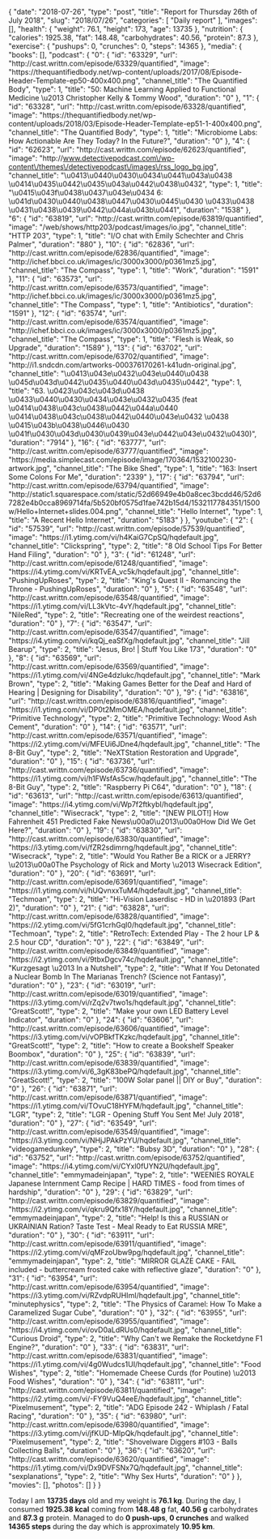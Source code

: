 {
    "date": "2018-07-26",
    "type": "post",
    "title": "Report for Thursday 26th of July 2018",
    "slug": "2018\/07\/26",
    "categories": [
        "Daily report"
    ],
    "images": [],
    "health": {
        "weight": 76.1,
        "height": 173,
        "age": 13735
    },
    "nutrition": {
        "calories": 1925.38,
        "fat": 148.48,
        "carbohydrates": 40.56,
        "protein": 87.3
    },
    "exercise": {
        "pushups": 0,
        "crunches": 0,
        "steps": 14365
    },
    "media": {
        "books": [],
        "podcast": {
            "0": {
                "id": "63329",
                "url": "http:\/\/cast.writtn.com\/episode\/63329\/quantified",
                "image": "https:\/\/thequantifiedbody.net\/wp-content\/uploads\/2017\/08\/Episode-Header-Template-ep50-400x400.png",
                "channel_title": "The Quantified Body",
                "type": 1,
                "title": "50: Machine Learning Applied to Functional Medicine \u2013 Christopher Kelly & Tommy Wood",
                "duration": "0"
            },
            "1": {
                "id": "63328",
                "url": "http:\/\/cast.writtn.com\/episode\/63328\/quantified",
                "image": "https:\/\/thequantifiedbody.net\/wp-content\/uploads\/2018\/03\/Episode-Header-Template-ep51-1-400x400.png",
                "channel_title": "The Quantified Body",
                "type": 1,
                "title": "Microbiome Labs: How Actionable Are They Today? In the Future?",
                "duration": "0"
            },
            "4": {
                "id": "62623",
                "url": "http:\/\/cast.writtn.com\/episode\/62623\/quantified",
                "image": "http:\/\/www.detectivepodcast.com\/wp-content\/themes\/detectivepodcast\/images\/rss_logo_bg.jpg",
                "channel_title": "\u0413\u0440\u0430\u0434\u0441\u043a\u0438 \u0414\u0435\u0442\u0435\u043a\u0442\u0438\u0432",
                "type": 1,
                "title": "\u0415\u043f\u0438\u0437\u043e\u0434 6: \u041d\u0430\u0440\u0438\u0447\u0430\u0445\u0430 \u0433\u0438 \u0431\u0438\u0439\u0442\u044a\u043b\u0441",
                "duration": "1538"
            },
            "6": {
                "id": "63819",
                "url": "http:\/\/cast.writtn.com\/episode\/63819\/quantified",
                "image": "\/web\/shows\/http203\/podcast\/images\/io.jpg",
                "channel_title": "HTTP 203",
                "type": 1,
                "title": "I\/O chat with Emily Schechter and Chris Palmer",
                "duration": "880"
            },
            "10": {
                "id": "62836",
                "url": "http:\/\/cast.writtn.com\/episode\/62836\/quantified",
                "image": "http:\/\/ichef.bbci.co.uk\/images\/ic\/3000x3000\/p0361mz5.jpg",
                "channel_title": "The Compass",
                "type": 1,
                "title": "Work",
                "duration": "1591"
            },
            "11": {
                "id": "63573",
                "url": "http:\/\/cast.writtn.com\/episode\/63573\/quantified",
                "image": "http:\/\/ichef.bbci.co.uk\/images\/ic\/3000x3000\/p0361mz5.jpg",
                "channel_title": "The Compass",
                "type": 1,
                "title": "Antibiotics",
                "duration": "1591"
            },
            "12": {
                "id": "63574",
                "url": "http:\/\/cast.writtn.com\/episode\/63574\/quantified",
                "image": "http:\/\/ichef.bbci.co.uk\/images\/ic\/3000x3000\/p0361mz5.jpg",
                "channel_title": "The Compass",
                "type": 1,
                "title": "Flesh is Weak, so Upgrade",
                "duration": "1589"
            },
            "13": {
                "id": "63702",
                "url": "http:\/\/cast.writtn.com\/episode\/63702\/quantified",
                "image": "http:\/\/i1.sndcdn.com\/artworks-000376170261-k41udn-original.jpg",
                "channel_title": "\u0413\u043e\u0432\u043e\u0440\u0438 \u045d\u043d\u0442\u0435\u0440\u043d\u0435\u0442",
                "type": 1,
                "title": "63. \u0423\u043c\u043d\u0438 \u0433\u0440\u0430\u0434\u043e\u0432\u0435 (feat \u0414\u0438\u043c\u0438\u0442\u044a\u0440 \u0414\u0438\u043c\u0438\u0442\u0440\u043e\u0432 \u0438 \u0415\u043b\u0438\u0446\u0430 \u041f\u0430\u043d\u0430\u0439\u043e\u0442\u043e\u0432\u0430)",
                "duration": "7914"
            },
            "16": {
                "id": "63777",
                "url": "http:\/\/cast.writtn.com\/episode\/63777\/quantified",
                "image": "https:\/\/media.simplecast.com\/episode\/image\/170364\/1532100230-artwork.jpg",
                "channel_title": "The Bike Shed",
                "type": 1,
                "title": "163: Insert Some Colons For Me",
                "duration": "2339"
            },
            "17": {
                "id": "63794",
                "url": "http:\/\/cast.writtn.com\/episode\/63794\/quantified",
                "image": "http:\/\/static1.squarespace.com\/static\/52d66949e4b0a8cec3bcdd46\/52d67282e4b0cca8969714fa\/5b520bf0575d1fae742b15d4\/1532117784351\/1500w\/Hello+Internet+slides.004.png",
                "channel_title": "Hello Internet",
                "type": 1,
                "title": "A Recent Hello Internet",
                "duration": "5183"
            }
        },
        "youtube": {
            "2": {
                "id": "57539",
                "url": "http:\/\/cast.writtn.com\/episode\/57539\/quantified",
                "image": "https:\/\/i1.ytimg.com\/vi\/h4KaiG7CpSQ\/hqdefault.jpg",
                "channel_title": "Clickspring",
                "type": 2,
                "title": "8 Old School Tips For Better Hand Filing",
                "duration": "0"
            },
            "3": {
                "id": "61248",
                "url": "http:\/\/cast.writtn.com\/episode\/61248\/quantified",
                "image": "https:\/\/i4.ytimg.com\/vi\/KRTvEA_vc5k\/hqdefault.jpg",
                "channel_title": "PushingUpRoses",
                "type": 2,
                "title": "King's Quest II - Romancing the Throne - PushingUpRoses",
                "duration": "0"
            },
            "5": {
                "id": "63548",
                "url": "http:\/\/cast.writtn.com\/episode\/63548\/quantified",
                "image": "https:\/\/i1.ytimg.com\/vi\/LL3kVtc-4vY\/hqdefault.jpg",
                "channel_title": "NileRed",
                "type": 2,
                "title": "Recreating one of the weirdest reactions",
                "duration": "0"
            },
            "7": {
                "id": "63547",
                "url": "http:\/\/cast.writtn.com\/episode\/63547\/quantified",
                "image": "https:\/\/i4.ytimg.com\/vi\/kqQj_eaSfXg\/hqdefault.jpg",
                "channel_title": "Jill Bearup",
                "type": 2,
                "title": "Jesus, Bro! | Stuff You Like 173",
                "duration": "0"
            },
            "8": {
                "id": "63569",
                "url": "http:\/\/cast.writtn.com\/episode\/63569\/quantified",
                "image": "https:\/\/i1.ytimg.com\/vi\/4NGe4dzlukc\/hqdefault.jpg",
                "channel_title": "Mark Brown",
                "type": 2,
                "title": "Making Games Better for the Deaf and Hard of Hearing | Designing for Disability",
                "duration": "0"
            },
            "9": {
                "id": "63816",
                "url": "http:\/\/cast.writtn.com\/episode\/63816\/quantified",
                "image": "https:\/\/i1.ytimg.com\/vi\/DP0t2MmOMEA\/hqdefault.jpg",
                "channel_title": "Primitive Technology",
                "type": 2,
                "title": "Primitive Technology: Wood Ash Cement",
                "duration": "0"
            },
            "14": {
                "id": "63571",
                "url": "http:\/\/cast.writtn.com\/episode\/63571\/quantified",
                "image": "https:\/\/i2.ytimg.com\/vi\/MFEUi6JDne4\/hqdefault.jpg",
                "channel_title": "The 8-Bit Guy",
                "type": 2,
                "title": "NeXTStation Restoration and Upgrade",
                "duration": "0"
            },
            "15": {
                "id": "63736",
                "url": "http:\/\/cast.writtn.com\/episode\/63736\/quantified",
                "image": "https:\/\/i1.ytimg.com\/vi\/h1FWsfAs5cw\/hqdefault.jpg",
                "channel_title": "The 8-Bit Guy",
                "type": 2,
                "title": "Raspberry Pi C64",
                "duration": "0"
            },
            "18": {
                "id": "63613",
                "url": "http:\/\/cast.writtn.com\/episode\/63613\/quantified",
                "image": "https:\/\/i4.ytimg.com\/vi\/Wp7f2ftkybI\/hqdefault.jpg",
                "channel_title": "Wisecrack",
                "type": 2,
                "title": "[NEW PILOT!] How Fahrenheit 451 Predicted Fake News\u00a0\u2013\u00a0How Did We Get Here?",
                "duration": "0"
            },
            "19": {
                "id": "63830",
                "url": "http:\/\/cast.writtn.com\/episode\/63830\/quantified",
                "image": "https:\/\/i3.ytimg.com\/vi\/fZR2sdimrng\/hqdefault.jpg",
                "channel_title": "Wisecrack",
                "type": 2,
                "title": "Would You Rather Be a RICK or a JERRY? \u2013\u00a0The Psychology of Rick and Morty \u2013 Wisecrack Edition",
                "duration": "0"
            },
            "20": {
                "id": "63691",
                "url": "http:\/\/cast.writtn.com\/episode\/63691\/quantified",
                "image": "https:\/\/i1.ytimg.com\/vi\/hUQvnxxTuM4\/hqdefault.jpg",
                "channel_title": "Techmoan",
                "type": 2,
                "title": "Hi-Vision Laserdisc - HD in \u201893 (Part 2)",
                "duration": "0"
            },
            "21": {
                "id": "63828",
                "url": "http:\/\/cast.writtn.com\/episode\/63828\/quantified",
                "image": "https:\/\/i2.ytimg.com\/vi\/5fG1crhGqI0\/hqdefault.jpg",
                "channel_title": "Techmoan",
                "type": 2,
                "title": "RetroTech: Extended Play -  The 2 hour LP & 2.5 hour CD",
                "duration": "0"
            },
            "22": {
                "id": "63849",
                "url": "http:\/\/cast.writtn.com\/episode\/63849\/quantified",
                "image": "https:\/\/i2.ytimg.com\/vi\/9tbxDgcv74c\/hqdefault.jpg",
                "channel_title": "Kurzgesagt \u2013 In a Nutshell",
                "type": 2,
                "title": "What If You Detonated a Nuclear Bomb In The Marianas Trench? (Science not Fantasy)",
                "duration": "0"
            },
            "23": {
                "id": "63019",
                "url": "http:\/\/cast.writtn.com\/episode\/63019\/quantified",
                "image": "https:\/\/i3.ytimg.com\/vi\/rZq2v7two1s\/hqdefault.jpg",
                "channel_title": "GreatScott!",
                "type": 2,
                "title": "Make your own LED Battery Level Indicator",
                "duration": "0"
            },
            "24": {
                "id": "63606",
                "url": "http:\/\/cast.writtn.com\/episode\/63606\/quantified",
                "image": "https:\/\/i3.ytimg.com\/vi\/vOPBkfTKzkc\/hqdefault.jpg",
                "channel_title": "GreatScott!",
                "type": 2,
                "title": "How to create a Bookshelf Speaker Boombox",
                "duration": "0"
            },
            "25": {
                "id": "63839",
                "url": "http:\/\/cast.writtn.com\/episode\/63839\/quantified",
                "image": "https:\/\/i3.ytimg.com\/vi\/6_3gK83bePQ\/hqdefault.jpg",
                "channel_title": "GreatScott!",
                "type": 2,
                "title": "100W Solar panel || DIY or Buy",
                "duration": "0"
            },
            "26": {
                "id": "63871",
                "url": "http:\/\/cast.writtn.com\/episode\/63871\/quantified",
                "image": "https:\/\/i1.ytimg.com\/vi\/TOvuC18HYFM\/hqdefault.jpg",
                "channel_title": "LGR",
                "type": 2,
                "title": "LGR - Opening Stuff You Sent Me! July 2018",
                "duration": "0"
            },
            "27": {
                "id": "63549",
                "url": "http:\/\/cast.writtn.com\/episode\/63549\/quantified",
                "image": "https:\/\/i3.ytimg.com\/vi\/NHjJPAkPzYU\/hqdefault.jpg",
                "channel_title": "videogamedunkey",
                "type": 2,
                "title": "Bubsy 3D",
                "duration": "0"
            },
            "28": {
                "id": "63752",
                "url": "http:\/\/cast.writtn.com\/episode\/63752\/quantified",
                "image": "https:\/\/i4.ytimg.com\/vi\/CYxl0fUYN2U\/hqdefault.jpg",
                "channel_title": "emmymadeinjapan",
                "type": 2,
                "title": "WEENIES ROYALE Japanese Internment Camp Recipe | HARD TIMES - food from times of hardship",
                "duration": "0"
            },
            "29": {
                "id": "63829",
                "url": "http:\/\/cast.writtn.com\/episode\/63829\/quantified",
                "image": "https:\/\/i2.ytimg.com\/vi\/qkru9Qfx18Y\/hqdefault.jpg",
                "channel_title": "emmymadeinjapan",
                "type": 2,
                "title": "Help! Is this a RUSSIAN or UKRAINIAN Ration? Taste Test - Meal Ready to Eat RUSSIA MRE",
                "duration": "0"
            },
            "30": {
                "id": "63911",
                "url": "http:\/\/cast.writtn.com\/episode\/63911\/quantified",
                "image": "https:\/\/i2.ytimg.com\/vi\/qMFzoUbw9pg\/hqdefault.jpg",
                "channel_title": "emmymadeinjapan",
                "type": 2,
                "title": "MIRROR GLAZE CAKE - FAIL included - buttercream frosted cake with reflective glaze",
                "duration": "0"
            },
            "31": {
                "id": "63954",
                "url": "http:\/\/cast.writtn.com\/episode\/63954\/quantified",
                "image": "https:\/\/i3.ytimg.com\/vi\/RZvdpRUHImI\/hqdefault.jpg",
                "channel_title": "minutephysics",
                "type": 2,
                "title": "The Physics of Caramel: How To Make a Caramelized Sugar Cube",
                "duration": "0"
            },
            "32": {
                "id": "63955",
                "url": "http:\/\/cast.writtn.com\/episode\/63955\/quantified",
                "image": "https:\/\/i4.ytimg.com\/vi\/ovD0aLdRUs0\/hqdefault.jpg",
                "channel_title": "Curious Droid",
                "type": 2,
                "title": "Why Can't we Remake the Rocketdyne F1 Engine?",
                "duration": "0"
            },
            "33": {
                "id": "63831",
                "url": "http:\/\/cast.writtn.com\/episode\/63831\/quantified",
                "image": "https:\/\/i1.ytimg.com\/vi\/4g0Wudcs1UI\/hqdefault.jpg",
                "channel_title": "Food Wishes",
                "type": 2,
                "title": "Homemade Cheese Curds (for Poutine) \u2013 Food Wishes",
                "duration": "0"
            },
            "34": {
                "id": "63811",
                "url": "http:\/\/cast.writtn.com\/episode\/63811\/quantified",
                "image": "https:\/\/i2.ytimg.com\/vi\/-FY9VuQ4eeE\/hqdefault.jpg",
                "channel_title": "Pixelmusement",
                "type": 2,
                "title": "ADG Episode 242 - Whiplash \/ Fatal Racing",
                "duration": "0"
            },
            "35": {
                "id": "63980",
                "url": "http:\/\/cast.writtn.com\/episode\/63980\/quantified",
                "image": "https:\/\/i3.ytimg.com\/vi\/jfKUD-MIpQk\/hqdefault.jpg",
                "channel_title": "Pixelmusement",
                "type": 2,
                "title": "Shovelware Diggers #103 - Balls Collecting Balls",
                "duration": "0"
            },
            "36": {
                "id": "63620",
                "url": "http:\/\/cast.writtn.com\/episode\/63620\/quantified",
                "image": "https:\/\/i1.ytimg.com\/vi\/Dx9DVFSNx7Q\/hqdefault.jpg",
                "channel_title": "sexplanations",
                "type": 2,
                "title": "Why Sex Hurts",
                "duration": "0"
            }
        },
        "movies": [],
        "photos": []
    }
}

Today I am <strong>13735 days</strong> old and my weight is <strong>76.1 kg</strong>. During the day, I consumed <strong>1925.38 kcal</strong> coming from <strong>148.48 g</strong> fat, <strong>40.56 g</strong> carbohydrates and <strong>87.3 g</strong> protein. Managed to do <strong>0 push-ups</strong>, <strong>0 crunches</strong> and walked <strong>14365 steps</strong> during the day which is approximately <strong>10.95 km</strong>.